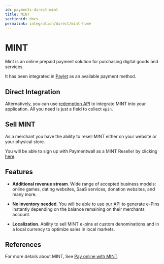 ```yaml
---
id: payments-direct-mint
title: MINT
sectionid: docs
permalink: integration/direct/mint-home
---
```


# MINT

Mint is an online prepaid payment solution for purchasing digital goods and services.

It has been integrated in [Paylet](/integration/widget-home) as an available payment method.

## Direct Integration

Alternatively, you can use [redemption API](/apis#section-mint-redemption) to integrate MINT into your application. All you need is just a field to collect ```epin```.

## Sell MINT

As a merchant you have the ability to resell MINT either on your website or your physical store.

You will be able to sign up with Paymentwall as a MINT Reseller by clicking [here](www.mintprepaid.com/sell).

## Features

* **Additional revenue stream**. Wide range of accepted business models: online games, dating websites, SaaS services, donation websites, and many more.

* **No inventory needed**. You will be able to use [our API](/apis#section-mint-generate) to generate e-Pins instantly depending on the balance remaining on their merchants account.

* **Localization**. Ability to sell MINT e-pins at custom denominations and in a local currency to optimize sales in local markets.

## References 

For more details about MINT, See [Pay online with MINT](http://www.mintprepaid.com).
